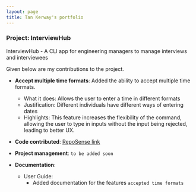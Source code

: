 ```yaml
---
layout: page
title: Tan Kerway's portfolio 
---
```


### Project: InterviewHub

InterviewHub - A CLI app for engineering managers to manage interviews and interviewees

Given below are my contributions to the project.

* **Accept multiple time formats**: Added the ability to accept multiple time formats.
    * What it does: Allows the user to enter a time in different formats
    * Justification: Different individuals have different ways of entering dates
    * Highlights: This feature increases the flexibility of the command, 
      allowing the user to type in inputs without the input being rejected, leading to better UX.

* **Code contributed**: [RepoSense link]()

* **Project management**: `to be added soon` 
  
* **Documentation**:
    * User Guide:
        * Added documentation for the features `accepted time formats`
